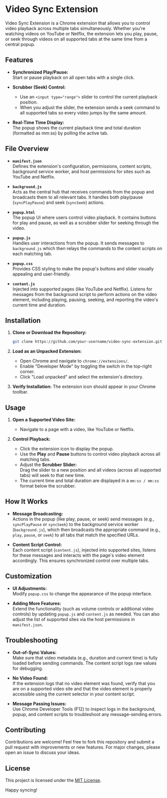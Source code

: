 # Video Sync Extension

Video Sync Extension is a Chrome extension that allows you to control video playback across multiple tabs simultaneously. Whether you're watching videos on YouTube or Netflix, the extension lets you play, pause, or seek through videos on all supported tabs at the same time from a central popup.

## Features

- **Synchronized Play/Pause:**  
  Start or pause playback on all open tabs with a single click.
  
- **Scrubber (Seek) Control:**  
  - Use an `<input type="range">` slider to control the current playback position.
  - When you adjust the slider, the extension sends a seek command to all supported tabs so every video jumps by the same amount.
  
- **Real-Time Time Display:**  
  The popup shows the current playback time and total duration (formatted as mm:ss) by polling the active tab.

## File Overview

- **`manifest.json`**  
  Defines the extension's configuration, permissions, content scripts, background service worker, and host permissions for sites such as YouTube and Netflix.

- **`background.js`**  
  Acts as the central hub that receives commands from the popup and broadcasts them to all relevant tabs. It handles both play/pause (`syncPlayPause`) and seek (`syncSeek`) actions.

- **`popup.html`**  
  The popup UI where users control video playback. It contains buttons for play and pause, as well as a scrubber slider for seeking through the video.

- **`popup.js`**  
  Handles user interactions from the popup. It sends messages to `background.js` which then relays the commands to the content scripts on each matching tab.

- **`popup.css`**  
  Provides CSS styling to make the popup's buttons and slider visually appealing and user-friendly.

- **`content.js`**  
  Injected into supported pages (like YouTube and Netflix). Listens for messages from the background script to perform actions on the video element, including playing, pausing, seeking, and reporting the video's current time and duration.

## Installation

1. **Clone or Download the Repository:**
   ```bash
   git clone https://github.com/your-username/video-sync-extension.git
   ```
   
2. **Load as an Unpacked Extension:**
   - Open Chrome and navigate to `chrome://extensions/`.
   - Enable "Developer Mode" by toggling the switch in the top-right corner.
   - Click "Load unpacked" and select the extension's directory.

3. **Verify Installation:**
   The extension icon should appear in your Chrome toolbar.

## Usage

1. **Open a Supported Video Site:**
   - Navigate to a page with a video, like YouTube or Netflix.

2. **Control Playback:**
   - Click the extension icon to display the popup.
   - Use the **Play** and **Pause** buttons to control video playback across all matching tabs.
   - Adjust the **Scrubber Slider:**  
     Drag the slider to a new position and all videos (across all supported tabs) will seek to that new time.
   - The current time and total duration are displayed in a `mm:ss / mm:ss` format below the scrubber.

## How It Works

- **Message Broadcasting:**  
  Actions in the popup (like play, pause, or seek) send messages (e.g., `syncPlayPause` or `syncSeek`) to the background service worker (`background.js`), which then broadcasts the appropriate command (e.g., `play`, `pause`, or `seek`) to all tabs that match the specified URLs.

- **Content Script Control:**  
  Each content script (`content.js`), injected into supported sites, listens for these messages and interacts with the page's video element accordingly. This ensures synchronized control over multiple tabs.

## Customization

- **UI Adjustments:**  
  Modify `popup.css` to change the appearance of the popup interface.

- **Adding More Features:**  
  Extend the functionality (such as volume controls or additional video controls) by updating `popup.js` and `content.js` as needed. You can also adjust the list of supported sites via the host permissions in `manifest.json`.

## Troubleshooting

- **Out-of-Sync Values:**  
  Make sure that video metadata (e.g., duration and current time) is fully loaded before sending commands. The content script logs raw values for debugging.
  
- **No Video Found:**  
  If the extension logs that no video element was found, verify that you are on a supported video site and that the video element is properly accessible using the current selector in your content script.

- **Message Passing Issues:**  
  Use Chrome Developer Tools (F12) to inspect logs in the background, popup, and content scripts to troubleshoot any message-sending errors.

## Contributing

Contributions are welcome! Feel free to fork this repository and submit a pull request with improvements or new features. For major changes, please open an issue to discuss your ideas.

## License

This project is licensed under the [MIT License](LICENSE).

Happy syncing! 